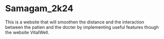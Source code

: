 # Samagam_2k24
This is a website that will smoothen the distance and the interaction between the patien and the docter by implementing 
useful features though the website VitalWell.

